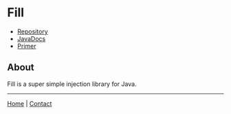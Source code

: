 # Fill

- [Repository](https://github.com/HoneyRoasted/Fill)
- [JavaDocs](https://honeyroasted.github.io/Fill/)
- [Primer](primer.md)

## About

Fill is a super simple injection library for Java.

---
[Home](../index.md) | [Contact](../contact.md)